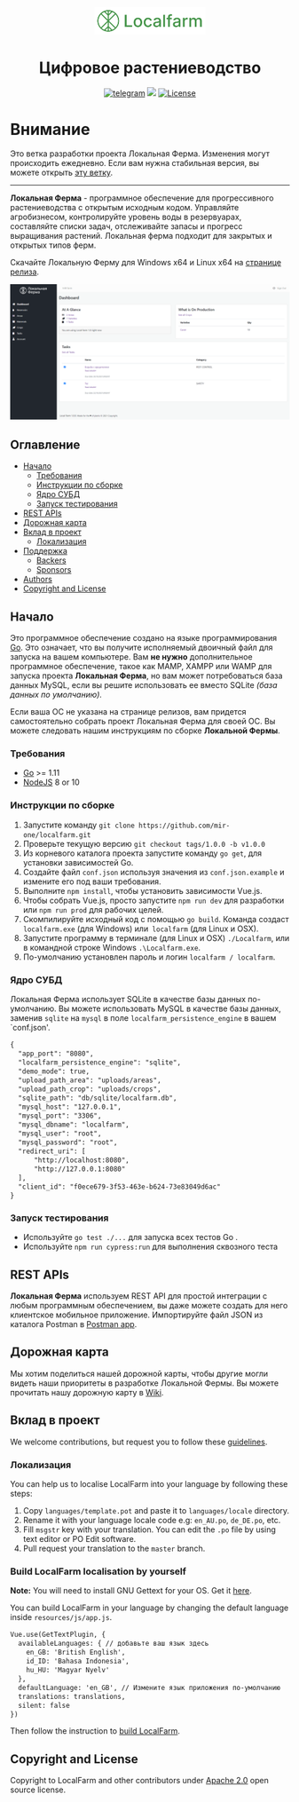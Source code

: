 <div align="center">
    <img src="resources/images/logobg.png" alt="Локальная Ферма" width="200">
    <h1>Цифровое растениеводство</h1>
    <a href="https://t.me/mirlocalfarm"><img src="https://img.shields.io/badge/Telegram-blue.svg?logo=telegram&style=flat&label=chat%20on" alt="telegram"></a>
    <img src="https://img.shields.io/badge/semver-1.0.0-green.svg?maxAge=2592000">
    <a href="https://opensource.org/licenses/Apache-2.0" target="_blank"><img src="https://img.shields.io/badge/License-Apache%202.0-blue.svg" alt="License"></a>
</div>

# Внимание

Это ветка разработки проекта Локальная Ферма. Изменения могут происходить ежедневно. Если вам нужна стабильная версия, вы можете открыть [эту ветку](https://github.com/mir-one/localfarm/tree/master).

---

**Локальная Ферма** - программное обеспечение для прогрессивного растениеводства с открытым исходным кодом. Управляйте агробизнесом, контролируйте уровень воды в резервуарах, составляйте списки задач, отслеживайте запасы и прогресс выращивания растений. Локальная ферма подходит для закрытых и открытых типов ферм.

Скачайте Локальную Ферму для Windows x64 и Linux x64 на [странице релиза](https://github.com/mir-one/localfarm/releases/tag/1.0.0).

![Скриншот](screenshot.PNG)

## Оглавление

* [Начало](#Начало)
    * [Требования](#Требования)
    * [Инструкции по сборке](#Инструкции-по-сборке)
    * [Ядро СУБД](#Ядро-СУБД)
    * [Запуск тестирования](#Запуск-тестирования)
* [REST APIs](#rest-apis)
* [Дорожная карта](#Дорожная-карта)
* [Вклад в проект](#Вклад-в-проект)
    * [Локализация](#localisation)
* [Поддержка](#support-us)
    * [Backers](#backers)
    * [Sponsors](#sponsors)
* [Authors](#authors)
* [Copyright and License](#copyright-and-license)

## Начало

Это программное обеспечение создано на языке программирования [Go](https://golang.org). Это означает, что вы получите исполняемый двоичный файл для запуска на вашем компьютере. Вам **не нужно** дополнительное программное обеспечение, такое как MAMP, XAMPP или WAMP для запуска проекта **Локальная Ферма**, но вам может потребоваться база данных MySQL, если вы решите использовать ее вместо SQLite *(база данных по умолчанию).*

Если ваша ОС не указана на странице релизов, вам придется самостоятельно собрать проект Локальная Ферма для своей ОС. Вы можете следовать нашим инструкциям по сборке **Локальной Фермы**. 

### Требования
- [Go](https://golang.org) >= 1.11
- [NodeJS](https://nodejs.org/en/) 8 or 10

### Инструкции по сборке
1. Запустите команду `git clone https://github.com/mir-one/localfarm.git`
2. Проверьте текущую версию `git checkout tags/1.0.0 -b v1.0.0`
3. Из корневого каталога проекта запустите команду `go get`, для установки зависимостей Go.
4. Создайте файл `conf.json` используя значения из `conf.json.example` и измените его под ваши требования.
5. Выполните `npm install`, чтобы установить зависимости Vue.js. 
6. Чтобы собрать Vue.js, просто запустите `npm run dev` для разработки или `npm run prod` для рабочих целей. 
7. Скомпилируйте исходный код с помощью `go build`. Команда создаст `localfarm.exe` (для Windows) или` localfarm` (для Linux и OSX).
8. Запустите программу в терминале (для Linux и OSX) `./Localfarm`, или в командной строке Windows `.\Localfarm.exe`. 
9. По-умолчанию установлен пароль и логин `localfarm / localfarm`.

### Ядро СУБД

Локальная Ферма использует SQLite в качестве базы данных по-умолчанию. Вы можете использовать MySQL в качестве базы данных, заменив `sqlite` на `mysql` в поле `localfarm_persistence_engine` в вашем `conf.json'. 

```
{
  "app_port": "8080",
  "localfarm_persistence_engine": "sqlite",
  "demo_mode": true,
  "upload_path_area": "uploads/areas",
  "upload_path_crop": "uploads/crops",
  "sqlite_path": "db/sqlite/localfarm.db",
  "mysql_host": "127.0.0.1",
  "mysql_port": "3306",
  "mysql_dbname": "localfarm",
  "mysql_user": "root",
  "mysql_password": "root",
  "redirect_uri": [
      "http://localhost:8080",
      "http://127.0.0.1:8080"
  ],
  "client_id": "f0ece679-3f53-463e-b624-73e83049d6ac"
}
```

### Запуск тестирования
- Используйте `go test ./...` для запуска всех тестов Go .
- Используйте `npm run cypress:run` для выполнения сквозного теста 

## REST APIs
**Локальная Ферма** используем REST API для простой интеграции с любым программным обеспечением, вы даже можете создать для него клиентское мобильное приложение. Импортируйте файл JSON из каталога Postman в [Postman app](https://www.getpostman.com).

## Дорожная карта
Мы хотим поделиться нашей дорожной карты, чтобы другие могли видеть наши приоритеты в разработке Локальной Фермы. Вы можете прочитать нашу дорожную карту в [Wiki](https://github.com/mir-one/localfarm/wiki/Roadmap).

## Вклад в проект
We welcome contributions, but request you to follow these [guidelines](contributing.md).

### Локализация

You can help us to localise LocalFarm into your language by following these steps:

1. Copy `languages/template.pot` and paste it to `languages/locale` directory.
2. Rename it with your language locale code e.g: `en_AU.po`, `de_DE.po`, etc.
3. Fill `msgstr` key with your translation. You can edit the `.po` file by using text editor or PO Edit software.
4. Pull request your translation to the `master` branch.

### Build LocalFarm localisation by yourself

**Note:** You will need to install GNU Gettext for your OS. Get it [here](https://www.gnu.org/software/gettext/).

You can build LocalFarm in your language by changing the default language inside `resources/js/app.js`.

```
Vue.use(GetTextPlugin, {
  availableLanguages: { // добавьте ваш язык здесь
    en_GB: 'British English',
    id_ID: 'Bahasa Indonesia',
    hu_HU: 'Magyar Nyelv'
  },
  defaultLanguage: 'en_GB', // Измените язык приложения по-умолчанию
  translations: translations,
  silent: false
})
```

Then follow the instruction to [build LocalFarm](#building-instructions).

## Copyright and License

Copyright to LocalFarm and other contributors under [Apache 2.0](https://github.com/mir-one/localfarm/blob/master/LICENSE) open source license.
